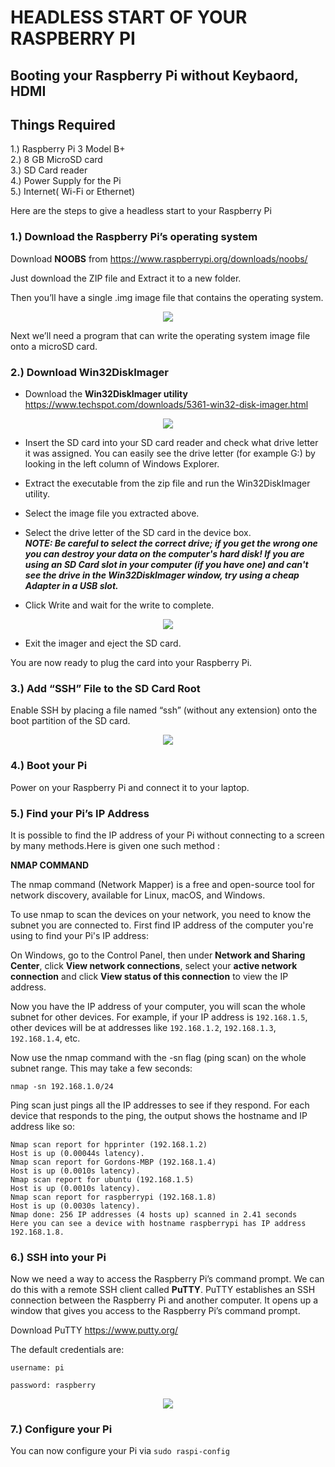 #   HEADLESS START OF YOUR RASPBERRY PI

## Booting your Raspberry Pi without Keybaord, HDMI  

## Things Required 

1.) Raspberry Pi 3 Model B+   
2.) 8 GB MicroSD card  
3.) SD Card reader  
4.) Power Supply for the Pi  
5.) Internet( Wi-Fi or Ethernet)

Here are the steps to give a headless start to your Raspberry Pi 

### 1.) Download the Raspberry Pi’s operating system  

Download **NOOBS** from https://www.raspberrypi.org/downloads/noobs/  

Just download the ZIP file and Extract it to a new folder.  

Then you’ll have a single .img image file that contains the operating system.  

<p align="center"> 
<img src="https://user-images.githubusercontent.com/35935951/36939676-fffec636-1f5a-11e8-8c3e-7e220a03efec.png">
</p>  

Next we’ll need a program that can write the operating system image file onto a microSD card.

### 2.) Download Win32DiskImager  

* Download the **Win32DiskImager utility** https://www.techspot.com/downloads/5361-win32-disk-imager.html  

<p align="center"> 
<img src="https://user-images.githubusercontent.com/35935951/36939678-0abe5460-1f5b-11e8-9af9-b834c87faabb.png">
</p> 

* Insert the SD card into your SD card reader and check what drive letter it was assigned. You can easily see the drive letter (for   example G:) by looking in the left column of Windows Explorer.  

* Extract the executable from the zip file and run the Win32DiskImager utility.  

* Select the image file you extracted above.  

* Select the drive letter of the SD card in the device box.   
***NOTE: Be careful to select the correct drive; if you get the wrong one you can destroy your data on the computer's hard disk! If you are using an SD Card slot in your computer (if you have one) and can't see the drive in the Win32DiskImager window, try using a cheap Adapter in a USB slot.***  

* Click Write and wait for the write to complete.  

<p align="center"> 
<img src="https://user-images.githubusercontent.com/35935951/36940102-dadfdd06-1f62-11e8-9582-9213e328c4d8.png">
</p> 



* Exit the imager and eject the SD card.  

 You are now ready to plug the card into your Raspberry Pi.  
 
 ### 3.) Add “SSH” File to the SD Card Root  
 
Enable SSH by placing a file named “ssh” (without any extension) onto the boot partition of the SD card.  

<p align="center"> 
<img src="https://user-images.githubusercontent.com/35935951/36939814-dca280ee-1f5d-11e8-86d0-792d5609bbd5.png">
</p> 

### 4.) Boot your Pi  

Power on your Raspberry Pi and connect it to your laptop.

### 5.) Find your Pi’s IP Address  

It is possible to find the IP address of your Pi without connecting to a screen by many methods.Here is given one such method :

**NMAP COMMAND**

The nmap command (Network Mapper) is a free and open-source tool for network discovery, available for Linux, macOS, and Windows.  

To use nmap to scan the devices on your network, you need to know the subnet you are connected to. First find IP address of the computer you're using to find your Pi's IP address:  

On Windows, go to the Control Panel, then under  **Network and Sharing Center**, click **View network connections**, select your **active network connection** and click  **View status of this connection** to view the IP address.  

Now you have the IP address of your computer, you will scan the whole subnet for other devices. For example, if your IP address is `192.168.1.5`, other devices will be at addresses like `192.168.1.2`, `192.168.1.3`, `192.168.1.4`, etc.  

Now use the nmap command with the -sn flag (ping scan) on the whole subnet range. This may take a few seconds:  

`nmap -sn 192.168.1.0/24`  

Ping scan just pings all the IP addresses to see if they respond. For each device that responds to the ping, the output shows the hostname and IP address like so:  

```Starting Nmap 6.40 ( http://nmap.org ) at 2014-03-10 12:46 GMT  
Nmap scan report for hpprinter (192.168.1.2)  
Host is up (0.00044s latency).  
Nmap scan report for Gordons-MBP (192.168.1.4)  
Host is up (0.0010s latency).  
Nmap scan report for ubuntu (192.168.1.5)  
Host is up (0.0010s latency).  
Nmap scan report for raspberrypi (192.168.1.8)  
Host is up (0.0030s latency).  
Nmap done: 256 IP addresses (4 hosts up) scanned in 2.41 seconds  
Here you can see a device with hostname raspberrypi has IP address  192.168.1.8.  
```

### 6.) SSH into your Pi  

Now we need a way to access the Raspberry Pi’s command prompt. We can do this with a remote SSH client called **PuTTY**. 
PuTTY establishes an SSH connection between the Raspberry Pi and another computer.
It opens up a window that gives you access to the Raspberry Pi’s command prompt.  

Download PuTTY https://www.putty.org/  

The default credentials are:  

`username: pi`  

`password: raspberry`  
  
 
 

<p align="center"> 
<img src="https://user-images.githubusercontent.com/35935951/36939810-d21f1d08-1f5d-11e8-9920-14b11917ec1c.png">
</p> 


### 7.) Configure your Pi  

You can now configure your Pi via `sudo raspi-config  `

